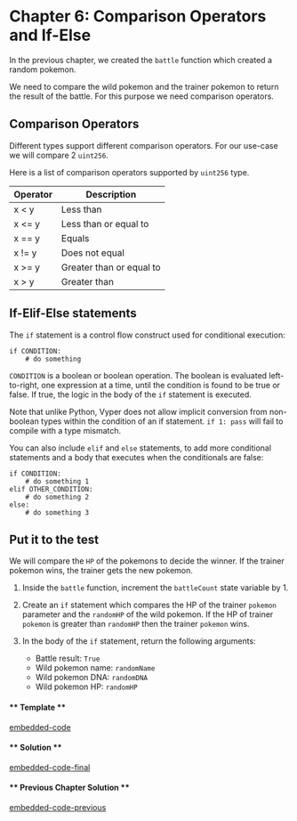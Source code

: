 # Chapter 6: Comparison Operators and If-Else

In the previous chapter, we created the `battle` function which created a random pokemon.

We need to compare the wild pokemon and the trainer pokemon to return the result of the battle. For this purpose we need comparison operators.

## Comparison Operators

Different types support different comparison operators. For our use-case we will compare 2 `uint256`.

Here is a list of comparison operators supported by `uint256` type.

| Operator | Description              |
| -------- | ------------------------ |
| x < y    | Less than                |
| x <= y   | Less than or equal to    |
| x == y   | Equals                   |
| x != y   | Does not equal           |
| x >= y   | Greater than or equal to |
| x > y    | Greater than             |

## If-Elif-Else statements

The `if` statement is a control flow construct used for conditional execution:

```vyper
if CONDITION:
    # do something
```

`CONDITION` is a boolean or boolean operation. The boolean is evaluated left-to-right, one expression at a time, until the condition is found to be true or false. If true, the logic in the body of the `if` statement is executed.

Note that unlike Python, Vyper does not allow implicit conversion from non-boolean types within the condition of an if statement. `if 1: pass` will fail to compile with a type mismatch.

You can also include `elif` and `else` statements, to add more conditional statements and a body that executes when the conditionals are false:

```vyper
if CONDITION:
    # do something 1
elif OTHER_CONDITION:
    # do something 2
else:
    # do something 3
```

## Put it to the test

We will compare the `HP` of the pokemons to decide the winner. If the trainer pokemon wins, the trainer gets the new pokemon.

1. Inside the `battle` function, increment the `battleCount` state variable by 1.

2. Create an `if` statement which compares the HP of the trainer `pokemon` parameter and the `randomHP` of the wild pokemon. If the HP of trainer `pokemon` is greater than `randomHP` then the trainer `pokemon` wins.

3. In the body of the `if` statement, return the following arguments:
   - Battle result: `True`
   - Wild pokemon name: `randomName`
   - Wild pokemon DNA: `randomDNA`
   - Wild pokemon HP: `randomHP`

<!-- tabs:start -->

#### ** Template **

[embedded-code](../assets/2/2.6-template-code.vy ':include :type=code embed-template')

#### ** Solution **

[embedded-code-final](../assets/2/2.6-finished-code.vy ':include :type=code embed-final')

#### ** Previous Chapter Solution **

[embedded-code-previous](../assets/2/2.5-finished-code.vy ':include :type=code embed-previous')

<!-- tabs:end -->
